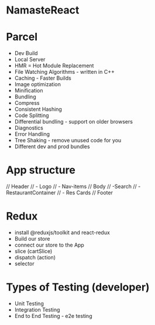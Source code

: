 # NamasteReact

# Parcel
- Dev Build
- Local Server
- HMR = Hot Module Replacement
- File Watching Algorithms - written in C++
- Caching - Faster Builds
- Image optimization
- Minification
- Bundling
- Compress
- Consistent Hashing
- Code Splitting
- Differential bundling - support on older browsers
- Diagnostics
- Error Handling
- Tree Shaking -  remove unused code for you
- Different dev and prod bundles


# App structure
// Header
//  - Logo
//  - Nav-items
// Body
//  -Search
//  - RestaurantContainer
//      - Res Cards
// Footer

# Redux
- install @reduxjs/toolkit  and react-redux
- Build our store
- connect our store to the App
- slice (cartSlice)
- dispatch (action)
- selector

# Types of Testing (developer)
- Unit Testing 
- Integration Testing
- End to End Testing - e2e testing